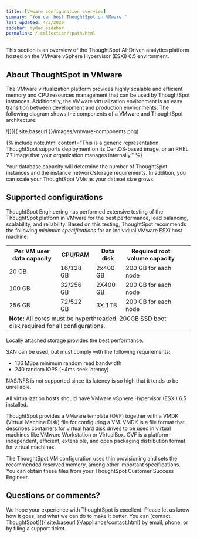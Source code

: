 ```yaml
---
title: [VMware configuration overview]
summary: "You can host ThoughtSpot on VMware."
last_updated: 4/3/2020
sidebar: mydoc_sidebar
permalink: /:collection/:path.html
---
```

This section is an overview of the ThoughtSpot AI-Driven analytics platform hosted on the VMware vSphere Hypervisor (ESXi) 6.5 environment.

## About ThoughtSpot in VMware

The VMware virtualization platform provides highly scalable and efficient memory
and CPU resources management that can be used by ThoughtSpot instances.
Additionally, the VMware virtualization environment is an easy transition
between development and production environments. The following diagram shows
the components of a VMware and ThoughtSpot architecture:

![]({{ site.baseurl }}/images/vmware-components.png)

{% include note.html content="This is a generic representation. ThoughtSpot supports deployment on its CentOS-based image, or an RHEL 7.7 image that your organization manages internally." %}

Your database capacity will determine the number of ThoughtSpot instances and
the instance network/storage requirements. In addition, you can scale your
ThoughtSpot VMs as your dataset size grows.

## Supported configurations

ThoughtSpot Engineering has performed extensive testing of the ThoughtSpot
platform in VMware for the best performance, load balancing, scalability,
and reliability. Based on this testing, ThoughtSpot recommends the following
_minimum specifications_ for an individual VMware ESXi host machine:

<table width="100%" border="0">
	  <tbody>
	    <tr>
	      <th scope="col">Per VM user data capacity</th>
	      <th scope="col">CPU/RAM</th>
	      <th scope="col">Data disk</th>
				<th scope="col">Required root volume capacity</th>
        </tr>
	    <tr>
	      <td>20 GB</td>
	      <td>16/128 GB</td>
	      <td>2x400 GB</td>
				<td>200 GB for each node</td>
        </tr>
	    <tr>
	      <td>100 GB</td>
	      <td>32/256 GB</td>
	      <td>2X400 GB</td>
				<td>200 GB for each node</td>
        </tr>
	    <tr>
	      <td>256 GB</td>
	      <td>72/512 GB</td>
	      <td>3X 1TB</td>
				<td>200 GB for each node</td>
        </tr>
		<tr>
	      <td colspan="4"><b>Note:</b> All cores must be hyperthreaded. 200GB SSD boot disk required for all configurations.</td>
	      <td></td>
	      <td></td>
        </tr>
  </tbody>
</table>

Locally attached storage provides the best performance.

SAN can be used, but must comply with the following requirements:
* 136 MBps minimum random read bandwidth
* 240 random IOPS (~4ms seek latency)

NAS/NFS is not supported since its latency is so high that it tends to be unreliable.

All virtualization hosts should have VMware vSphere Hypervisor (ESXi) 6.5 installed.

ThoughtSpot provides a VMware template (OVF) together with a VMDK (Virtual
Machine Disk) file for configuring a VM. VMDK is a file format that describes
containers for virtual hard disk drives to be used in virtual machines like
VMware Workstation or VirtualBox. OVF is a platform-independent, efficient,
extensible, and open packaging distribution format for virtual machines.

The ThoughtSpot VM configuration uses thin provisioning and sets the recommended
reserved memory, among other important specifications. You can obtain these
files from your ThoughtSpot Customer Success Engineer.

## Questions or comments?

We hope your experience with ThoughtSpot is excellent. Please let us know how it
goes, and what we can do to make it better. You can [contact ThoughtSpot]({{
site.baseurl }}/appliance/contact.html) by email, phone, or by filing a support ticket.
